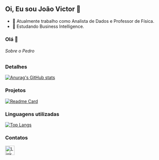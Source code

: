 ## Oi, Eu sou João Victor  👋

- 🔭 Atualmente trabalho como Analista de Dados e Professor de Física.
- 🌱 Estudando Business Intelligence.


### Olá 👋

###### Sobre o Pedro



### Detalhes

[![Anurag's GitHub stats](https://github-readme-stats.vercel.app/api?username=joaov222&show_icons=true&theme=dark)](https://github.com/anuraghazra/github-readme-stats)

### Projetos

[![Readme Card](https://github-readme-stats.vercel.app/api/pin/?username=joaov222&repo=Pipeline-de-dados-do-Telegram.github.io&theme=dark)](https://github.com/anuraghazra/github-readme-stats)


### Linguagens utilizadas

[![Top Langs](https://github-readme-stats.vercel.app/api/top-langs/?username=joaov222&layout=compact)](https://github.com/anuraghazra/github-readme-stats)

### Contatos

[<img src='https://img.shields.io/badge/LinkedIn-0077B5?style=for-the-badge&logo=linkedin&logoColor=white' alt='Linkedin' height='30'>](https://www.linkedin.com/in/pedrobrocaldi/)
